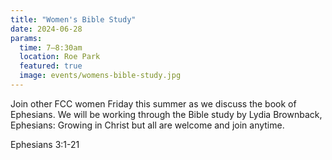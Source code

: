 ```yaml
---
title: "Women's Bible Study"
date: 2024-06-28
params:
  time: 7–8:30am
  location: Roe Park
  featured: true
  image: events/womens-bible-study.jpg
---
```


Join other FCC women Friday this summer as we discuss the book of Ephesians. We will be working through the Bible study by Lydia Brownback, Ephesians: Growing in Christ but all are welcome and join anytime.

Ephesians 3:1-21
